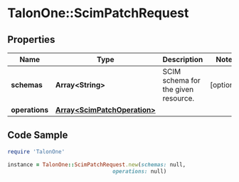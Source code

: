 # TalonOne::ScimPatchRequest

## Properties

Name | Type | Description | Notes
------------ | ------------- | ------------- | -------------
**schemas** | **Array&lt;String&gt;** | SCIM schema for the given resource. | [optional] 
**operations** | [**Array&lt;ScimPatchOperation&gt;**](ScimPatchOperation.md) |  | 

## Code Sample

```ruby
require 'TalonOne'

instance = TalonOne::ScimPatchRequest.new(schemas: null,
                                 operations: null)
```



